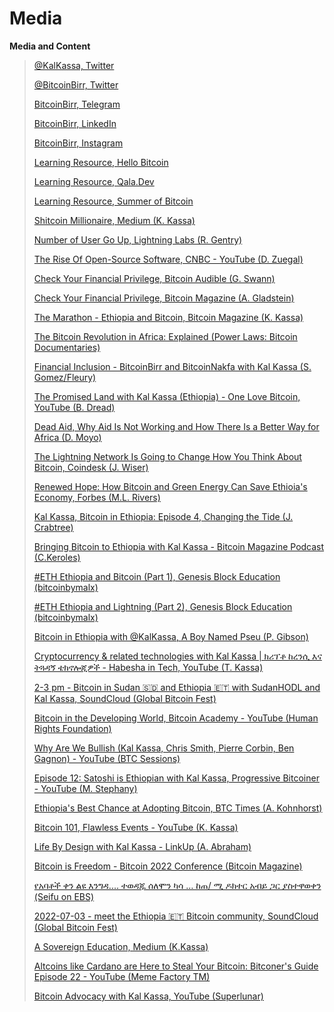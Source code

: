 # Media

**Media and Content**

> [@KalKassa, Twitter](https://twitter.com/KalKassa)
> 
> [@BitcoinBirr, Twitter](https://twitter.com/BitcoinBirr)
> 
> [BitcoinBirr, Telegram](https://t.me/bitcoinbirr)
> 
> [BitcoinBirr, LinkedIn](https://www.linkedin.com/company/bitcoinbirr-org)
>
> [BitcoinBirr, Instagram](https://www.instagram.com/bitcoinbirr/)
> 
> [Learning Resource, Hello Bitcoin](https://hellobitco.in/)
> 
> [Learning Resource, Qala.Dev](https://qala.dev/)
> 
> [Learning Resource, Summer of Bitcoin](https://summerofbitcoin.org/)
> 
> [Shitcoin Millionaire, Medium (K. Kassa)](https://kalkassa.medium.com/shitcoin-millionaire-cardano-in-ethiopia-d81273d02eff)
> 
> [Number of User Go Up, Lightning Labs (R. Gentry)](https://lightninglabs.substack.com/p/number-of-users-go-up-bitcoin-is)
> 
> [The Rise Of Open-Source Software, CNBC - YouTube (D. Zuegal)](https://www.youtube.com/watch?v=SpeDK1TPbew)
> 
> [Check Your Financial Privilege, Bitcoin Audible (G. Swann)](https://anchor.fm/thecryptoconomy/episodes/Read_526---Check-Your-Financial-Privilege-Alex-Gladstein-e10p9vh)
> 
> [Check Your Financial Privilege, Bitcoin Magazine (A. Gladstein)](https://bitcoinmagazine.com/culture/check-your-financial-privilege)
> 
> [The Marathon - Ethiopia and Bitcoin, Bitcoin Magazine (K. Kassa)](https://bitcoinmagazine.com/culture/the-marathon-ethiopia-and-bitcoin)
>
> [The Bitcoin Revolution in Africa: Explained (Power Laws: Bitcoin Documentaries)](https://www.youtube.com/watch?v=r7lm7IHnKDw)
> 
> [Financial Inclusion - BitcoinBirr and BitcoinNakfa with Kal Kassa (S. Gomez/Fleury)](https://anchor.fm/fosterinclusion/episodes/Episode-8-Financial-Inclusion---Bitcoin-Birr--Bitcoin-Nakfa-with-Kal-Kassa-e14o15d)
> 
> [The Promised Land with Kal Kassa (Ethiopia) - One Love Bitcoin, YouTube (B. Dread)](https://www.youtube.com/watch?v=Y2LieS43mVA)
> 
> [Dead Aid, Why Aid Is Not Working and How There Is a Better Way for Africa (D. Moyo)](https://dambisamoyo.com/book/dead-aid/)
> 
> [The Lightning Network Is Going to Change How You Think About Bitcoin, Coindesk (J. Wiser)](https://www.coindesk.com/lightning-network-how-you-think-about-bitcoin)
> 
> [Renewed Hope: How Bitcoin and Green Energy Can Save Ethioia's Economy, Forbes (M.L. Rivers)](https://www.forbes.com/sites/martinrivers/2021/07/13/renewed-hope-how-bitcoin-and-green-energy-can-save-ethiopias-economy/)
>
> [Kal Kassa, Bitcoin in Ethiopia: Episode 4, Changing the Tide (J. Crabtree)](https://www.youtube.com/watch?v=QFBUbxCXEzM)
> 
> [Bringing Bitcoin to Ethiopia with Kal Kassa - Bitcoin Magazine Podcast (C.Keroles)](https://www.youtube.com/watch?v=dknni_3ZspA)
> 
> [#ETH Ethiopia and Bitcoin (Part 1), Genesis Block Education (bitcoinbymalx)](https://www.youtube.com/watch?v=GtNeytEiR9s&t=62s)
> 
> [#ETH Ethiopia and Lightning (Part 2), Genesis Block Education (bitcoinbymalx)](https://www.youtube.com/watch?v=_-5k9_eFFQ0&t=7s)
> 
> [Bitcoin in Ethiopia with @KalKassa, A Boy Named Pseu (P. Gibson)](https://mrpseu.podbean.com/)
> 
> [Cryptocurrency & related technologies with Kal Kassa | ክሪፕቶ ከረንሲ እና ትጓዳኝ ቴክኖሎጂዎች - Habesha in Tech, YouTube (T. Kassa)](https://www.youtube.com/watch?v=z6NcFJyZTGc)
>
> [2-3 pm - Bitcoin in Sudan 🇸🇩 and Ethiopia 🇪🇹 with SudanHODL and Kal Kassa, SoundCloud (Global Bitcoin Fest)](https://soundcloud.com/user-78867804-972462309/2-3-pm-bitcoin-in-sudan-and-ethiopia-with-sudanhodl-and-kal-kassa-eng?in=user-78867804-972462309/sets/global-bitcoin-fest-2021&utm_source=clipboard&utm_medium=text&utm_campaign=social_sharing)
> 
> [Bitcoin in the Developing World, Bitcoin Academy - YouTube (Human Rights Foundation)](https://youtu.be/3YbkdH5ubZ0?t=979)
>
> [Why Are We Bullish (Kal Kassa, Chris Smith, Pierre Corbin, Ben Gagnon) - YouTube (BTC Sessions)](https://youtu.be/-SgKjwzVy5U)
> 
> [Episode 12: Satoshi is Ethiopian with Kal Kassa, Progressive Bitcoiner - YouTube (M. Stephany)](https://theprogressivebitcoiner.com/episode-12-satoshi-is-ethiopian-with-kal-kassa/)
>
> [Ethiopia's Best Chance at Adopting Bitcoin, BTC Times (A. Kohnhorst)](https://www.btctimes.com/news/ethiopias-best-chance-at-adopting-bitcoin)
>
> [Bitcoin 101, Flawless Events - YouTube (K. Kassa)](https://youtu.be/Wf0PQMwfVT8)
>
> [Life By Design with Kal Kassa - LinkUp (A. Abraham)](https://linkupaddis.com/listen/detail/life-by-design)
>
> [Bitcoin is Freedom - Bitcoin 2022 Conference (Bitcoin Magazine)](https://www.youtube.com/watch?v=cR4sMsI8z7U&feature=youtu.be)
>
> [የአባቶች ቀን ልዩ እንግዳ.... ተወዳጁ ሰለሞን ካሳ … ከጠ/ ሚ ዶክተር አብይ ጋር ያስተዋወቀን (Seifu on EBS)](https://www.youtube.com/watch?v=irTaneoGfLE&t=785s0)
>
>[2022-07-03 - meet the Ethiopia 🇪🇹 Bitcoin community, SoundCloud (Global Bitcoin Fest)](https://soundcloud.com/user-78867804-972462309/2022-07-03-meet-the-ethiopia-bitcoin-community)
>
> [A Sovereign Education, Medium (K.Kassa)](https://kalkassa.medium.com/a-sovereign-education-2ec7ef38b3a1)
>
> [Altcoins like Cardano are Here to Steal Your Bitcoin: Bitconer's Guide Episode 22 - YouTube (Meme Factory TM)](https://www.youtube.com/watch?v=cwSdgpA3iOQ&t=1309s)
>
> [Bitcoin Advocacy with Kal Kassa, YouTube (Superlunar)](https://www.youtube.com/watch?v=WRcNgbV9Bj8&t=9s)
